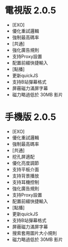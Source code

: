 # 電視版 2.0.5

* [EXO]
* 優化重試邏輯
* 強制最高碼率
* [共通]
* 強化廣告規則
* 支持Proxy設置
* 配置前綴快捷輸入
* [點播]
* 更新quickJS
* 支持B站彈幕格式
* 屏蔽磁力滿屏字幕
* 磁力略過低於 30MB 影片

# 手機版 2.0.5

* [EXO]
* 優化重試邏輯
* 強制最高碼率
* [共通]
* 挖孔屏適配
* 優化亮度調節
* 支持平板介面
* 支持背景播放
* 支持耳機控制
* 強化廣告規則
* 支持Proxy設置
* 配置前綴快捷輸入
* [點播]
* 更新quickJS
* 支持B站彈幕格式
* 屏蔽磁力滿屏字幕
* 搜索套用圖片大小規則
* 磁力略過低於 30MB 影片